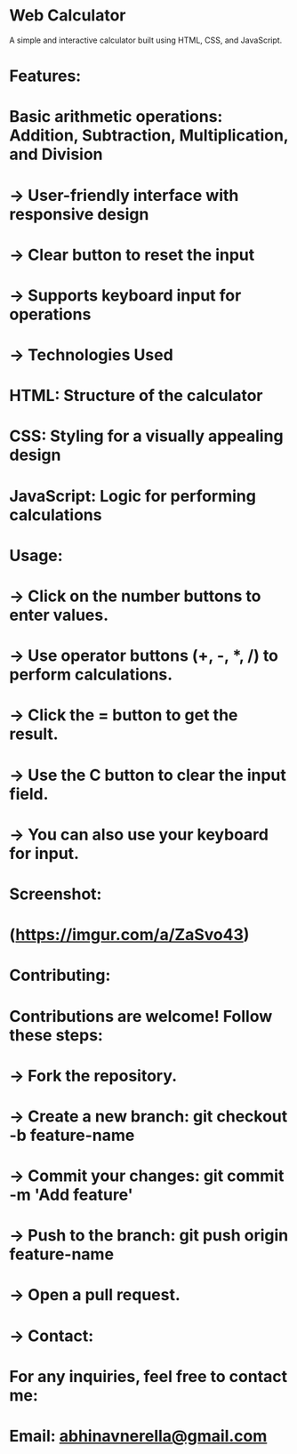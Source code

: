 # Web Calculator

A simple and interactive calculator built using HTML, CSS, and JavaScript.



# Features:

# Basic arithmetic operations: Addition, Subtraction, Multiplication, and Division

# -> User-friendly interface with responsive design

# -> Clear button to reset the input

# -> Supports keyboard input for operations




# -> Technologies Used

# HTML: Structure of the calculator

# CSS: Styling for a visually appealing design

# JavaScript: Logic for performing calculations




# Usage:

# -> Click on the number buttons to enter values.

# -> Use operator buttons (+, -, *, /) to perform calculations.

# -> Click the = button to get the result.

# -> Use the C button to clear the input field.

# -> You can also use your keyboard for input.




# Screenshot:

# (https://imgur.com/a/ZaSvo43)



# Contributing:

# Contributions are welcome! Follow these steps:

# -> Fork the repository.

# -> Create a new branch: git checkout -b feature-name

# -> Commit your changes: git commit -m 'Add feature'

# -> Push to the branch: git push origin feature-name

# -> Open a pull request.




# -> Contact:

# For any inquiries, feel free to contact me:

# Email: abhinavnerella@gmail.com
